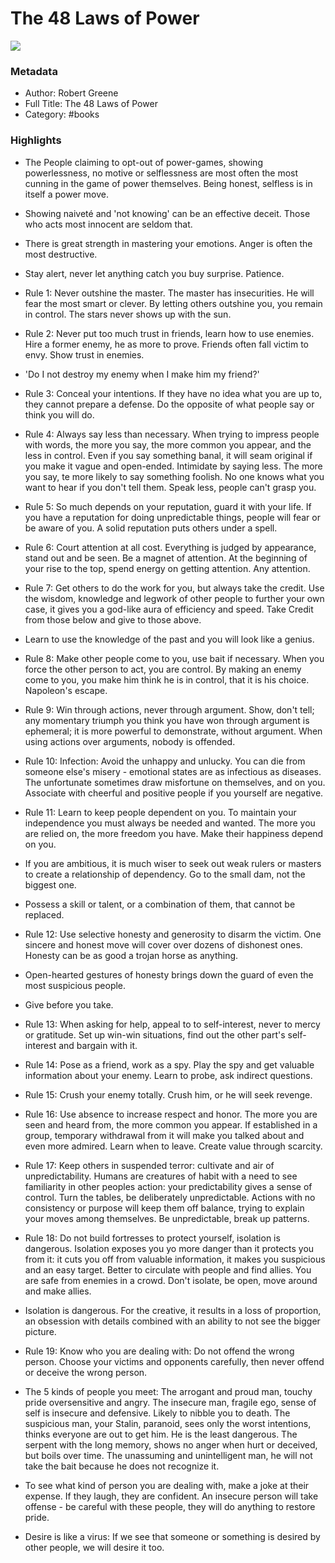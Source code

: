 # The 48 Laws of Power

![](https://images-na.ssl-images-amazon.com/images/I/71aG+xDKSYL.jpg)

### Metadata

- Author: Robert Greene
- Full Title: The 48 Laws of Power
- Category: #books

### Highlights

- The People claiming to opt-out of power-games, showing powerlessness, no motive or selflessness are most often the most cunning in the game of power themselves. Being honest, selfless is in itself a power move.

- Showing naiveté and 'not knowing' can be an effective deceit. Those who acts most innocent are seldom that.

- There is great strength in mastering your emotions. Anger is often the most destructive.

- Stay alert, never let anything catch you buy surprise. Patience.

- Rule 1: Never outshine the master. The master has insecurities. He will fear the most smart or clever. By letting others outshine you, you remain in control. The stars never shows up with the sun.

- Rule 2: Never put too much trust in friends, learn how to use enemies. Hire a former enemy, he as more to prove. Friends often fall victim to envy. Show trust in enemies.

- 'Do I not destroy my enemy when I make him my friend?'

- Rule 3: Conceal your intentions. If they have no idea what you are up to, they cannot prepare a defense. Do the opposite of what people say or think you will do.

- Rule 4: Always say less than necessary. When trying to impress people with words, the more you say, the more common you appear, and the less in control. Even if you say something banal, it will seam original if you make it vague and open-ended. Intimidate by saying less. The more you say, te more likely to say something foolish. No one knows what you want to hear if you don't tell them. Speak less, people can't grasp you.

- Rule 5: So much depends on your reputation, guard it with your life. If you have a reputation for doing unpredictable things, people will fear or be aware of you. A solid reputation puts others under a spell.

- Rule 6: Court attention at all cost. Everything is judged by appearance, stand out and be seen. Be a magnet of attention. At the beginning of your rise to the top, spend energy on getting attention. Any attention.

- Rule 7: Get others to do the work for you, but always take the credit. Use the wisdom, knowledge and legwork of other people to further your own case, it gives you a god-like aura of efficiency and speed. Take Credit from those below and give to those above.

- Learn to use the knowledge of the past and you will look like a genius.

- Rule 8: Make other people come to you, use bait if necessary. When you force the other person to act, you are control. By making an enemy come to you, you make him think he is in control, that it is his choice. Napoleon's escape.

- Rule 9: Win through actions, never through argument. Show, don't tell; any momentary triumph you think you have won through argument is ephemeral; it is more powerful to demonstrate, without argument. When using actions over arguments, nobody is offended.

- Rule 10: Infection: Avoid the unhappy and unlucky. You can die from someone else's misery - emotional states are as infectious as diseases. The unfortunate sometimes draw misfortune on themselves, and on you. Associate with cheerful and positive people if you yourself are negative.

- Rule 11: Learn to keep people dependent on you. To maintain your independence you must always be needed and wanted. The more you are relied on, the more freedom you have. Make their happiness depend on you.

- If you are ambitious, it is much wiser to seek out weak rulers or masters to create a relationship of dependency. Go to the small dam, not the biggest one.

- Possess a skill or talent, or a combination of them, that cannot be replaced.

- Rule 12: Use selective honesty and generosity to disarm the victim. One sincere and honest move will cover over dozens of dishonest ones. Honesty can be as good a trojan horse as anything.

- Open-hearted gestures of honesty brings down the guard of even the most suspicious people.

- Give before you take.

- Rule 13: When asking for help, appeal to to self-interest, never to mercy or gratitude. Set up win-win situations, find out the other part's self-interest and bargain with it.

- Rule 14: Pose as a friend, work as a spy. Play the spy and get valuable information about your enemy. Learn to probe, ask indirect questions.

- Rule 15: Crush your enemy totally. Crush him, or he will seek revenge.

- Rule 16: Use absence to increase respect and honor. The more you are seen and heard from, the more common you appear. If established in a group, temporary withdrawal from it will make you talked about and even more admired. Learn when to leave. Create value through scarcity.

- Rule 17: Keep others in suspended terror: cultivate and air of unpredictability. Humans are creatures of habit with a need to see familiarity in other peoples action: your predictability gives a sense of control. Turn the tables, be deliberately unpredictable. Actions with no consistency or purpose will keep them off balance, trying to explain your moves among themselves. Be unpredictable, break up patterns.

- Rule 18: Do not build fortresses to protect yourself, isolation is dangerous. Isolation exposes you yo more danger than it protects you from it: it cuts you off from valuable information, it makes you suspicious and an easy target. Better to circulate with people and find allies. You are safe from enemies in a crowd. Don't isolate, be open, move around and make allies.

- Isolation is dangerous. For the creative, it results in a loss of proportion, an obsession with details combined with an ability to not see the bigger picture.

- Rule 19: Know who you are dealing with: Do not offend the wrong person. Choose your victims and opponents carefully, then never offend or deceive the wrong person.

- The 5 kinds of people you meet: The arrogant and proud man, touchy pride oversensitive and angry. The insecure man, fragile ego, sense of self is insecure and defensive. Likely to nibble you to death. The suspicious man, your Stalin, paranoid, sees only the worst intentions, thinks everyone are out to get him. He is the least dangerous. The serpent with the long memory, shows no anger when hurt or deceived, but boils over time. The unassuming and unintelligent man, he will not take the bait because he does not recognize it.

- To see what kind of person you are dealing with, make a joke at their expense. If they laugh, they are confident. An insecure person will take offense - be careful with these people, they will do anything to restore pride.

- Desire is like a virus: If we see that someone or something is desired by other people, we will desire it too.